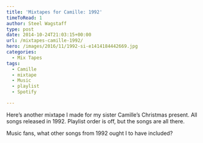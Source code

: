 ```yaml
---
title: 'Mixtapes for Camille: 1992'
timeToRead: 1 
author: Steel Wagstaff
type: post
date: 2014-10-24T21:03:15+00:00
url: /mixtapes-camille-1992/
hero: /images/2016/11/1992-si-e1414184442669.jpg
categories:
  - Mix Tapes
tags:
  - Camille
  - mixtape
  - Music
  - playlist
  - Spotify

---
```

Here&#8217;s another mixtape I made for my sister Camille&#8217;s Christmas present. All songs released in 1992. Playlist order is off, but the songs are all there.

Music fans, what other songs from 1992 ought I to have included?